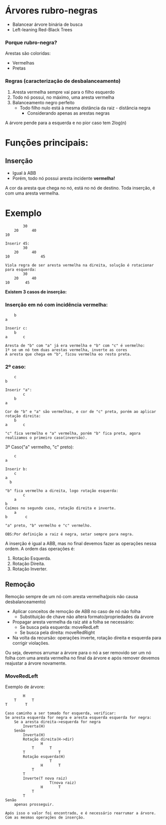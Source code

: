 # Árvores rubro-negras
- Balancear árvore binária de busca
- Left-leaning Red-Black Trees

### Porque rubro-negra?
Arestas são coloridas:
- Vermelhas
- Pretas

### Regras (caracterização de desbalanceamento)
1. Aresta vermelha sempre vai para o filho esquerdo
2. Todo nó possui, no máximo, uma aresta vermelha
3. Balanceamento negro perfeito
   - Todo filho nulo está à mesma distância da raiz - distância negra
       - Considerando apenas as arestas negras 

A árvore pende para a esquerda e no pior caso tem 2log(n)

# Funções principais:

## Inserção
- Igual à ABB
- Porém, todo nó possui aresta incidente **vermelha!**

A cor da aresta que chega no nó, está no nó de destino.
Toda inserção, é com uma aresta vermelha.

# Exemplo
```
        30
    20      40
10

Inserir 45:
        30
    20      40
10              45

Viola regra de ser aresta vermelha na direita, solução é rotacionar para esquerda:
        30
    20      40
10       45

```

**Existem 3 casos de inserção:**

### Inserção em nó com incidência vermelha:
```
    b
a

Inserir c:
    b   
a       c

Aresta de "b" com "a" já era vermelha e "b" com "c" é vermelho:
1º se um nó tem duas arestas vermelha, inverte as cores
A aresta que chega em "b", ficou vermelha eo resto preta.

```

### 2º caso:
```
    c
b

Inserir "a":
        c
    b
a

Cor de "b" e "a" são vermelhas, e cor de "c" preta, porém ao aplicar rotação direita:
    b   
a       c   

"c" fica vermelha e "a" vermelha, porém "b" fica preta, agora realizamos o primeiro caso(inversão).

````

3º Caso("a" vermelho, "c" preto):
```
    c   
a

Inserir b:
    c
a
  b

"b" fica vermelho a direita, logo rotação esquerda:
        c
    a
b
Caímos no segundo caso, rotação direita e inverte.
    a
b        c

"a" preto, "b" vermelho e "c" vermelho.

OBS:Por definição a raiz é negra, setar sempre para negra.
```

A inserção é igual a ABB, mas no final devemos fazer as operações nessa ordem.
A ordem das operações é:
1. Rotação Esquerda.
2. Rotação Direita.
3. Rotação Inverter.

## Remoção

Remoção sempre de um nó com aresta vermelha(pois não causa desbalanceamento)
 - Aplicar conceitos de remoção de ABB no caso de nó não folha
   - Substituição de chave não altera formato/propriedades da árvore
 - Propagar aresta vermelha da raiz até a folha se necessário:
   - Se busca pela esquerda: moveRedLeft
   - Se busca pela direita: moveRedRight
 - Na volta da recursão: operações inverte, rotação direita e esquerda para corrigir violações.

Ou seja, devemos arrumar a árvore para o nó a ser removido ser um nó folha com uma aresta vermelha no final da árvore e após remover devemos reajustar a árvore novamente.

### MoveRedLeft
Exemplo de árvore:
```
        H
    T       T
T        T

Caso caminho a ser tomado for esquerda, verificar:
Se aresta esquerda for negra e aresta esquerda esquerda for negra:
    Se a aresta direita->esquerda for negra
        Inverta(H)
    Senão
        Inverta(H)
        Rotação direita(H->dir)
                H
            T       T
        T               T
        Rotação esquerda(H)
                    T
                H       T
            T               
        T    
        Inverte(T nova raiz)
                    T(nova raiz)
                H       T
            T               
        T
Senão
    apenas prosseguir.

Após isso o valor foi encontrado, e é necessário rearrumar a árvore.
Com as mesmas operações de inserção.
```
